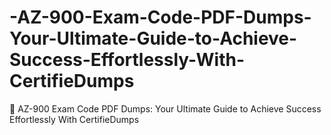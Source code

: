 # -AZ-900-Exam-Code-PDF-Dumps-Your-Ultimate-Guide-to-Achieve-Success-Effortlessly-With-CertifieDumps
🚀 AZ-900 Exam Code PDF Dumps: Your Ultimate Guide to Achieve Success Effortlessly With CertifieDumps
